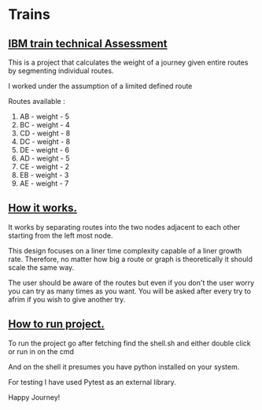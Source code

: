 # Trains
<h2><u>IBM train technical Assessment</u></h2>

<p>This is a project that calculates the weight of a journey
given entire routes by segmenting individual routes.</p>

I worked under the assumption of a limited defined route
<p>Routes available :</p>
<ol>
    <li>AB - weight - 5</li>
    <li>BC - weight - 4</li>
    <li>CD - weight - 8</li>
    <li>DC - weight - 8</li>
    <li>DE - weight - 6</li>
    <li>AD - weight - 5</li>
    <li>CE - weight - 2</li>
    <li>EB - weight - 3</li>
    <li>AE - weight - 7</li>
</ol>

<h2><u>How it works.</u></h2>
<p>It works by separating routes into the two nodes adjacent 
to each other starting from the left most node.
</p>
<p>
This design focuses on a liner time complexity capable 
of a liner growth rate. Therefore, no matter how big a route or
graph is theoretically it should scale the same way.
</p>
<p>
The user should be aware of the routes but even if you
don't the user worry you can try as many times as you want.
You will be asked after every try to afrim if you wish to
give another try.
</p>

<h2><u>How to run project.</u></h2>

<p>To run the project go after fetching find the shell.sh
and either double click or run in on the cmd</p>

<p>
And on the shell it presumes you have python installed on
your system.
</p>

<p>For testing I have used Pytest as an external library.</p>

<p>Happy Journey! </p>